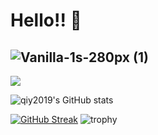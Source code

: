 # Hello!! 👋

![Vanilla-1s-280px (1)](https://user-images.githubusercontent.com/66195939/218022822-359a8fdf-7be8-4d87-a0e0-5ea1e9155191.gif)
----
![](https://komarev.com/ghpvc/?username=qiy2019&color=f772e3)

![qiy2019's GitHub stats](https://github-readme-stats.vercel.app/api?username=qiy2019&show_icons=true&bg_color=0,fc0303,f5e342,4ef542,4269f5,bc42f5&border_radius=34&text_color=000000&title_color=0000FF&icon_color=f772e3)

[![GitHub Streak](https://streak-stats.demolab.com?user=qiy2019&border_radius=15&theme=radical)](https://git.io/streak-stats)
![trophy](https://github-profile-trophy.vercel.app/?username=qiy2019)
